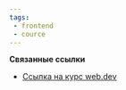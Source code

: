 ```yaml
---
tags:
 - frontend
 - cource
---
```


**Связанные ссылки**

- [Ссылка на курс web.dev](https://web.dev/learn/privacy/)